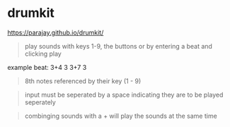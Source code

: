 # drumkit

https://parajay.github.io/drumkit/

> play sounds with keys 1-9, the buttons or by entering a beat and clicking play

example beat: 3+4 3 3+7 3

> 8th notes referenced by their key (1 - 9)

> input must be seperated by a space indicating they are to be played seperately

> combinging sounds with a + will play the sounds at the same time